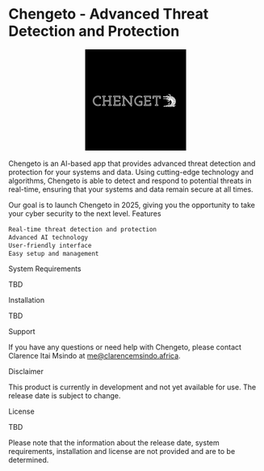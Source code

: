 # Chengeto - Advanced Threat Detection and Protection

<p align="center">
 <img src="https://github.com/claryzw/Chengeto/blob/main/Logo/Chengeto%20Github.png?raw=true" alt="Chengeto Logo")
</p>

Chengeto is an AI-based app that provides advanced threat detection and protection for your systems and data. Using cutting-edge technology and algorithms, Chengeto is able to detect and respond to potential threats in real-time, ensuring that your systems and data remain secure at all times.

Our goal is to launch Chengeto in 2025, giving you the opportunity to take your cyber security to the next level.
Features

    Real-time threat detection and protection
    Advanced AI technology
    User-friendly interface
    Easy setup and management

System Requirements

TBD

Installation

TBD

Support

If you have any questions or need help with Chengeto, please contact Clarence Itai Msindo at me@clarencemsindo.africa.

Disclaimer

This product is currently in development and not yet available for use. The release date is subject to change.

License

TBD

Please note that the information about the release date, system requirements, installation and license are not provided and are to be determined.
